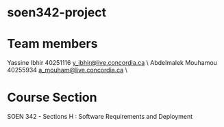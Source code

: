 # soen342-project

# Team members
  
  Yassine Ibhir 40251116  y_ibhir@live.concordia.ca \\
  Abdelmalek Mouhamou 40255934  a_mouham@live.concordia.ca \\

# Course Section 
  SOEN 342 - Sections H : Software Requirements and Deployment

